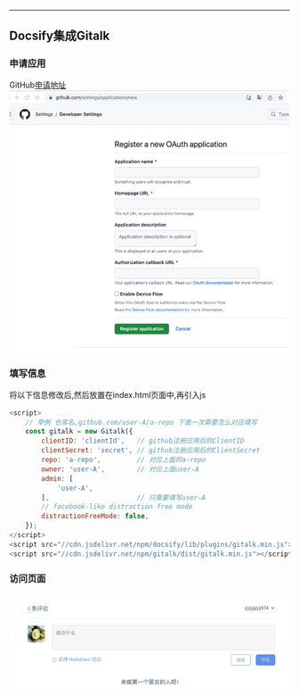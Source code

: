 
<article-title title="站点集成gitalk"></article-title>

<article-meta date="2023年7月28日"></article-meta>

---  
## Docsify集成Gitalk

### 申请应用
GitHub[申请地址](https://github.com/settings/applications/new)
![img.png](./../static/apply-application.png)

### 填写信息
将以下信息修改后,然后放置在index.html页面中,再引入js
```js
<script>
    // 举例 仓库名,github.com/user-A/a-repo 下面一次需要怎么对应填写
    const gitalk = new Gitalk({
        clientID: 'clientId',   // github注册应用后的ClientID
        clientSecret: 'secret', // github注册应用后的ClientSecret
        repo: 'a-repo',         // 对应上面的a-repo     
        owner: 'user-A',        // 对应上面user-A
        admin: [
            'user-A',
        ],                      // 只需要填写user-A
        // facebook-like distraction free mode
        distractionFreeMode: false,
    });
</script>
<script src="//cdn.jsdelivr.net/npm/docsify/lib/plugins/gitalk.min.js"></script>
<script src="//cdn.jsdelivr.net/npm/gitalk/dist/gitalk.min.js"></script>
```

### 访问页面
![img_1.png](./../static/comment.png)